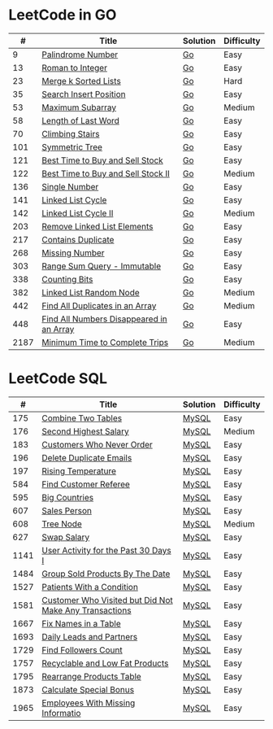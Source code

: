 LeetCode in GO
========

| #    | Title | Solution | Difficulty |
|------| ----- | -------- | ---------- |
| 9    |[Palindrome Number](https://leetcode.com/problems/palindrome-number/)|[Go](https://github.com/teifikov/Leetcode/blob/main/problems/9.%20Palindrome%20Number.go)|Easy|
| 13   |[Roman to Integer](https://leetcode.com/problems/roman-to-integer/)|[Go](https://github.com/teifikov/Leetcode/blob/main/problems/13.RomantoInteger.go)|Easy|
| 23 |[Merge k Sorted Lists](https://leetcode.com/problems/merge-k-sorted-lists/)|[Go]()|Hard|
| 35   |[Search Insert Position](https://leetcode.com/problems/search-insert-position/)|[Go](https://github.com/teifikov/Leetcode/blob/main/problems/35.SearchInsertPosition.go)|Easy|
| 53   |[Maximum Subarray](https://leetcode.com/problems/maximum-subarray/)|[Go](https://github.com/teifikov/Leetcode/blob/main/problems/53.%20Maximum%20Subarray.go)|Medium|
| 58   |[Length of Last Word](https://leetcode.com/problems/length-of-last-word/)|[Go](https://github.com/teifikov/Leetcode/blob/main/problems/58.LengthofLastWord.go)|Easy|
| 70   |[Climbing Stairs](https://leetcode.com/problems/climbing-stairs/)|[Go](https://github.com/teifikov/Leetcode/blob/main/problems/70.%20Climbing%20Stairs.go)|Easy|
| 101 |[Symmetric Tree](https://leetcode.com/problems/symmetric-tree/)|[Go]()|Easy|
| 121  |[Best Time to Buy and Sell Stock](https://leetcode.com/problems/best-time-to-buy-and-sell-stock/)|[Go](https://github.com/teifikov/Leetcode/blob/main/problems/121.%20Best%20Time%20to%20Buy%20and%20Sell%20Stock.go)|Easy|
| 122  |[Best Time to Buy and Sell Stock II](https://leetcode.com/problems/best-time-to-buy-and-sell-stock-ii/)|[Go](https://github.com/teifikov/Leetcode/blob/main/problems/122.%20Best%20Time%20to%20Buy%20and%20Sell%20Stock%20II.go)|Medium|
| 136  |[Single Number](https://leetcode.com/problems/single-number/)|[Go](https://github.com/teifikov/Leetcode/blob/main/problems/136.%20Single%20Number.go)|Easy|
| 141  |[Linked List Cycle](https://leetcode.com/problems/linked-list-cycle/)|[Go](https://github.com/teifikov/Leetcode/blob/main/problems/141.%20Linked%20List%20Cycle.go)|Easy|
| 142 |[Linked List Cycle II](https://leetcode.com/problems/linked-list-cycle-ii/)|[Go]()|Medium|
| 203  |[Remove Linked List Elements](https://leetcode.com/problems/remove-linked-list-elements/)|[Go](https://github.com/teifikov/Leetcode/blob/main/problems/203.%20Remove%20Linked%20List%20Elements.go)|Easy|
| 217  |[Contains Duplicate](https://leetcode.com/problems/contains-duplicate/)|[Go](https://github.com/teifikov/Leetcode/blob/main/problems/217.%20Contains%20Duplicate.go)|Easy|
| 268  |[Missing Number](https://leetcode.com/problems/missing-number/)|[Go](https://github.com/teifikov/Leetcode/blob/main/problems/268.%20Missing%20Number.go)|Easy|
| 303  |[Range Sum Query - Immutable](https://leetcode.com/problems/range-sum-query-immutable/)|[Go](https://github.com/teifikov/Leetcode/blob/main/problems/303.%20Range%20Sum%20Query%20-%20Immutable.go)|Easy|
| 338  |[Counting Bits](https://leetcode.com/problems/counting-bits/description/)|[Go](https://github.com/teifikov/Leetcode/blob/main/problems/338.%20Counting%20Bits.go)|Easy|
| 382 |[Linked List Random Node](https://leetcode.com/problems/linked-list-random-node/)|[Go]()|Medium|
| 442  |[Find All Duplicates in an Array](https://leetcode.com/problems/find-all-duplicates-in-an-array/)|[Go](https://github.com/teifikov/Leetcode/blob/main/problems/442.%20Find%20All%20Duplicates%20in%20an%20Array.go)|Medium|
| 448  |[Find All Numbers Disappeared in an Array](https://leetcode.com/problems/find-all-numbers-disappeared-in-an-array/)|[Go](https://github.com/teifikov/Leetcode/blob/main/problems/448.%20Find%20All%20Numbers%20Disappeared%20in%20an%20Array.go)|Easy|
| 2187 |[Minimum Time to Complete Trips](https://leetcode.com/problems/minimum-time-to-complete-trips/)|[Go](https://github.com/teifikov/Leetcode/blob/main/problems/2187.%20Minimum%20Time%20to%20Complete%20Trips.go)|Medium|



LeetCode SQL
========

| #     | Title                                                                                         | Solution | Difficulty |
|-------|-----------------------------------------------------------------------------------------------|---------| ---------- |
| 175 |[Combine Two Tables](https://leetcode.com/problems/combine-two-tables/   )|[MySQL]()|Easy|
| 176 |[Second Highest Salary](https://leetcode.com/problems/second-highest-salary/)|[MySQL]()|Medium|
| 183   |[Customers Who Never Order](https://leetcode.com/problems/customers-who-never-order/)          |[MySQL](https://github.com/teifikov/Leetcode/blob/main/problems/183.%20Customers%20Who%20Never%20Order.sql)|Easy|
| 196   |[Delete Duplicate Emails](https://leetcode.com/problems/delete-duplicate-emails/)|[MySQL]()|Easy|
| 197 |[Rising Temperature](https://leetcode.com/problems/rising-temperature/)|[MySQL]()|Easy|
| 584   |[Find Customer Referee](https://leetcode.com/problems/find-customer-referee/)                  |[MySQL](https://github.com/teifikov/Leetcode/blob/main/problems/584.%20Find%20Customer%20Referee.sql)|Easy|
| 595   |[Big Countries](https://leetcode.com/problems/big-countries/)                                  |[MySQL](https://github.com/teifikov/Leetcode/blob/main/problems/595.%20Big%20Countries.sql)|Easy|
| 607 |[Sales Person](https://leetcode.com/problems/sales-person/)|[MySQL]()|Easy|
| 608 |[Tree Node](https://leetcode.com/problems/tree-node/)|[MySQL]()|Medium|
| 627   |[Swap Salary](https://leetcode.com/problems/swap-salary/)|[MySQL]()|Easy|
| 1141 |[User Activity for the Past 30 Days I](https://leetcode.com/problems/user-activity-for-the-past-30-days-i/)|[MySQL]()|Easy|
| 1484 |[Group Sold Products By The Date](https://leetcode.com/problems/group-sold-products-by-the-date/)|[MySQL]()|Easy|
| 1527 |[Patients With a Condition](https://leetcode.com/problems/patients-with-a-condition/)|[MySQL]()|Easy|
| 1581 |[Customer Who Visited but Did Not Make Any Transactions](https://leetcode.com/problems/customer-who-visited-but-did-not-make-any-transactions/)|[MySQL]()|Easy|
| 1667 |[Fix Names in a Table](https://leetcode.com/problems/fix-names-in-a-table/)|[MySQL]()|Easy|
| 1693 |[Daily Leads and Partners](https://leetcode.com/problems/daily-leads-and-partners/)|[MySQL]()|Easy|
| 1729 |[Find Followers Count](https://leetcode.com/problems/find-followers-count/)|[MySQL]()|Easy|
| 1757  |[Recyclable and Low Fat Products](https://leetcode.com/problems/recyclable-and-low-fat-products/) |[MySQL](https://github.com/teifikov/Leetcode/blob/main/problems/1757.%20Recyclable%20and%20Low%20Fat%20Products.sql)|Easy|
| 1795 |[Rearrange Products Table](https://leetcode.com/problems/rearrange-products-table/)|[MySQL]()|Easy|
| 1873  |[Calculate Special Bonus](https://leetcode.com/problems/calculate-special-bonus/)|[MySQL]()|Easy|
| 1965 |[Employees With Missing Informatio](https://leetcode.com/problems/employees-with-missing-information/)|[MySQL]()|Easy|
